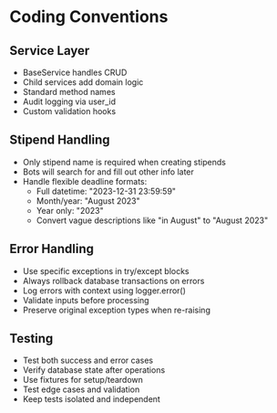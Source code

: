 # Coding Conventions

## Service Layer
- BaseService handles CRUD
- Child services add domain logic
- Standard method names
- Audit logging via user_id
- Custom validation hooks

## Stipend Handling
- Only stipend name is required when creating stipends
- Bots will search for and fill out other info later
- Handle flexible deadline formats:
  - Full datetime: "2023-12-31 23:59:59"
  - Month/year: "August 2023"
  - Year only: "2023"
  - Convert vague descriptions like "in August" to "August 2023"

## Error Handling
- Use specific exceptions in try/except blocks
- Always rollback database transactions on errors
- Log errors with context using logger.error()
- Validate inputs before processing
- Preserve original exception types when re-raising

## Testing
- Test both success and error cases
- Verify database state after operations
- Use fixtures for setup/teardown
- Test edge cases and validation
- Keep tests isolated and independent

